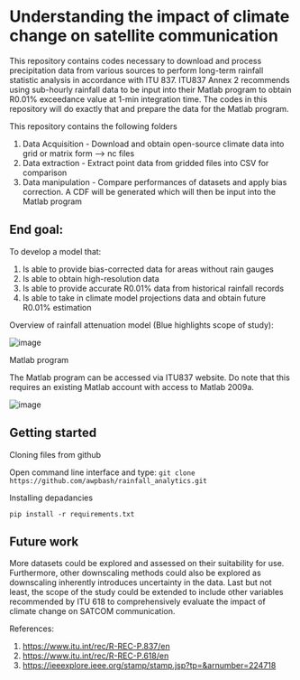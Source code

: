 # Understanding the impact of climate change on satellite communication

This repository contains codes necessary to download and process precipitation data from various sources to perform long-term rainfall statistic analysis in accordance with ITU 837.
ITU837 Annex 2 recommends using sub-hourly rainfall data to be input into their Matlab program to obtain R0.01% exceedance value at 1-min integration time. The codes in this repository will do exactly that and prepare the data for the Matlab program.

This repository contains the following folders
1) Data Acquisition - Download and obtain open-source climate data into grid or matrix form --> nc files
2) Data extraction - Extract point data from gridded files into CSV for comparison
3) Data manipulation - Compare performances of datasets and apply bias correction. A CDF will be generated which will then be input into the Matlab program

## End goal:
To develop a model that:
1) Is able to provide bias-corrected data for areas without rain gauges
2) Is able to obtain high-resolution data
3) Is able to provide accurate R0.01% data from historical rainfall records
4) Is able to take in climate model projections data and obtain future R0.01% estimation


Overview of rainfall attenuation model (Blue highlights scope of study):

![image](https://github.com/user-attachments/assets/78f81829-1837-4483-9f4f-3ea361a327fa)

Matlab program

The Matlab program can be accessed via ITU837 website. Do note that this requires an existing Matlab account with access to Matlab 2009a.

![image](https://github.com/user-attachments/assets/127075d6-899b-4431-ae12-f7440a44e4c2)


## Getting started

Cloning files from github

Open command line interface and type: ```git clone https://github.com/awpbash/rainfall_analytics.git```

Installing depadancies

```pip install -r requirements.txt```



## Future work

More datasets could be explored and assessed on their suitability for use. Furthermore, other downscaling methods could also be explored as downscaling inherently introduces uncertainty in the data. Last but not least, the scope of the study could be extended to include other variables recommended by ITU 618 to comprehensively evaluate the impact of climate change on SATCOM communication.


References:
1) https://www.itu.int/rec/R-REC-P.837/en
2) https://www.itu.int/rec/R-REC-P.618/en
3) https://ieeexplore.ieee.org/stamp/stamp.jsp?tp=&arnumber=224718
